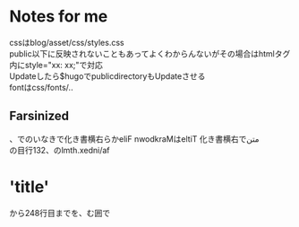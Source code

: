# Notes for me  
 cssはblog/asset/css/styles.css  
 public以下に反映されないこともあってよくわからんないがその場合はhtmlタグ内にstyle="xx: xx;"で対応  
 Updateしたら$hugoでpublicdirectoryもUpdateさせる  
 fontはcss/fonts/..
 
 ## Farsinized
 <bdo lang="fa" dir="rtl">متن<bpo>で右横書き化
 TitleはMarkdown Fileから右横書き化できないので、fa/index.htmlの、231行目の<h1>'title'</h1>から248行目までを、<bdo lang="fa" dir="rtl"></bpo>で囲む
